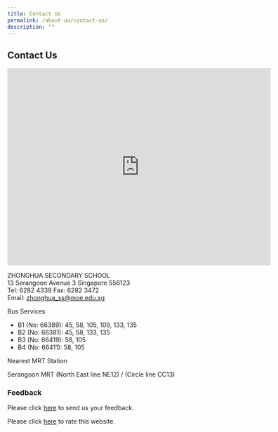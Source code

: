 ```yaml
---
title: Contact Us
permalink: /about-us/contact-us/
description: ""
---
```

## Contact Us

<iframe loading="lazy" allowfullscreen="" style="border:0;" height="450" width="600" src="https://www.google.com/maps/embed?pb=!1m14!1m8!1m3!1d7977.423017443206!2d103.869336!3d1.349609!3m2!1i1024!2i768!4f13.1!3m3!1m2!1s0x0%3A0x6899c53da30f2d3c!2sSerangoon%20MRT%20Station%20(CC13)!5e0!3m2!1sen!2sus!4v1669105085628!5m2!1sen!2sus"></iframe>

ZHONGHUA SECONDARY SCHOOL  
13 Serangoon Avenue 3 Singapore 556123  
Tel: 6282 4339 Fax: 6282 3472  
Email:&nbsp;[zhonghua\_ss@moe.edu.sg](mailto:zhonghua_ss@moe.edu.sg)  
  
Bus Services  

*   B1 (No: 66389): 45, 58, 105, 109, 133, 135
*   B2 (No: 66381): 45, 58, 133, 135
*   B3 (No: 66419): 58, 105
*   B4 (No: 66411): 58, 105

  

Nearest MRT Station  

Serangoon MRT (North East line NE12) / (Circle line CC13)

### Feedback


Please click&nbsp;[here](https://forms.cwp.gov.sg/zhonghuasec/FormG6VMT)&nbsp;to send us your feedback.

Please click&nbsp;[here](https://goo.gl/forms/6oDDF5XQKPssDWTh2)&nbsp;to rate this website.